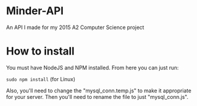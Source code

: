 # Minder-API
An API I made for my 2015 A2 Computer Science project

# How to install
You must have NodeJS and NPM installed. From here you can just run:

<code>sudo npm install</code> (for Linux)

Also, you'll need to change the "mysql_conn.temp.js" to make it appropriate for your server. Then you'll need to rename the file to just "mysql_conn.js".
